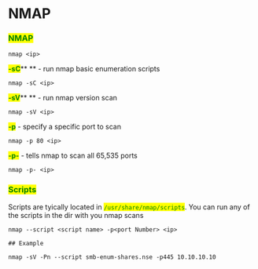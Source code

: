 # NMAP

### <mark style="color:green;">**NMAP**</mark>

```
nmap <ip>
```

<mark style="color:green;">**-sC**</mark>** ** - run nmap basic enumeration scripts

```
nmap -sC <ip>
```

<mark style="color:green;">**-sV**</mark>** ** - run nmap version scan

```
nmap -sV <ip>
```

<mark style="color:green;">**-p**</mark>  - specify a specific port to scan

```
nmap -p 80 <ip>
```

<mark style="color:green;">**-p-**</mark> - tells nmap to scan all 65,535 ports

```
nmap -p- <ip>
```

### <mark style="color:green;">Scripts</mark>

Scripts are tyically located in <mark style="color:green;">`/usr/share/nmap/scripts`</mark>. You can run any of the scripts in the dir with you nmap scans

```
nmap --script <script name> -p<port Number> <ip>

## Example

nmap -sV -Pn --script smb-enum-shares.nse -p445 10.10.10.10
```
